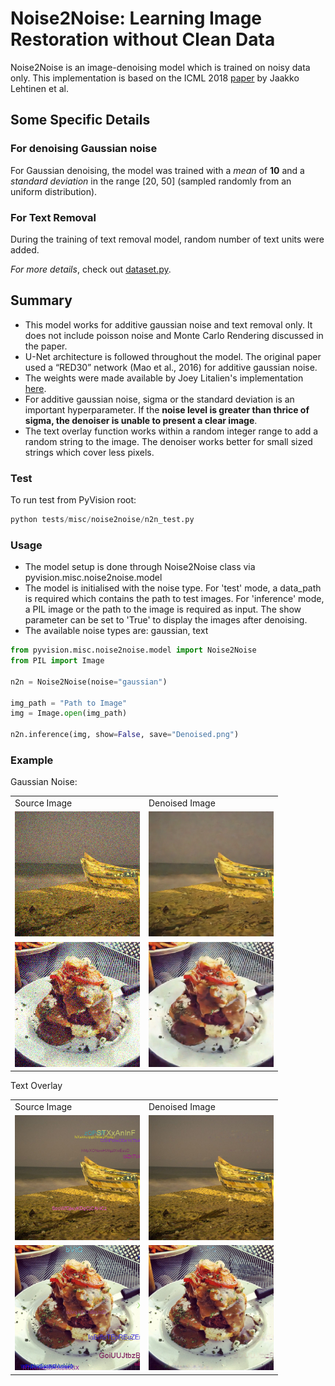 # Noise2Noise: Learning Image Restoration without Clean Data

Noise2Noise is an image-denoising model which is trained on noisy data only.
This implementation is based on the ICML 2018 [paper](https://arxiv.org/abs/1803.04189) by Jaakko Lehtinen et al.

## Some Specific Details

### For denoising Gaussian noise

For Gaussian denoising, the model was trained with a *mean* of **10** and a *standard deviation* in the range [20, 50] (sampled randomly from an uniform distribution).

### For Text Removal

During the training of text removal model, random number of text units were added.

*For more details*, check out [dataset.py](https://github.com/pranjaldatta/PyVision/blob/master/pyvision/misc/noise2noise/dataset.py).

## Summary

- This model works for additive gaussian noise and text removal only. It does not include poisson noise and Monte Carlo Rendering discussed in the paper.
- U-Net architecture is followed throughout the model. The original paper used a “RED30” network (Mao et al., 2016) for additive gaussian noise.
- The weights were made available by Joey Litalien's implementation [here](https://github.com/joeylitalien/noise2noise-pytorch).
- For additive gaussian noise, sigma or the standard deviation is an important hyperparameter. If the **noise level is greater than thrice of sigma, the denoiser is unable to present a clear image**.
- The text overlay function works within a random integer range to add a random string to the image. The denoiser works better for small sized strings which cover less pixels.

### Test

To run test from PyVision root:

```python
python tests/misc/noise2noise/n2n_test.py
```

### Usage

- The model setup is done through Noise2Noise class via pyvision.misc.noise2noise.model
- The model is initialised with the noise type. For 'test' mode, a data_path is required which contains the path to test images. For 'inference' mode, a PIL image or the path to the image is required as input. The show parameter can be set to 'True' to display the images after denoising.
- The available noise types are: gaussian, text

```python
from pyvision.misc.noise2noise.model import Noise2Noise
from PIL import Image

n2n = Noise2Noise(noise="gaussian")

img_path = "Path to Image"
img = Image.open(img_path)

n2n.inference(img, show=False, save="Denoised.png")

```

### Example
Gaussian Noise:
<table>
  <tr>
    <td>Source Image</td>
     <td>Denoised Image</td>
   
  </tr>
  <tr>
    <td><img src="assets/gauss_1.png" height=200 width=200></td>
    <td><img src="assets/gdenoised_1.png" height=200 width=200></td>
  </tr>
  <tr>
  <td><img src="assets/gauss_3.png" height=200 width=200></td>
  <td><img src="assets/gdenoised_3.png" height=200 width=200></td>
  </tr>
 </table>

Text Overlay
<table>
  <tr>
    <td>Source Image</td>
     <td>Denoised Image</td>
   
  </tr>
  <tr>
    <td><img src="assets/text_1.png" height=200 width=200></td>
    <td><img src="assets/tdenoised_1.png" height=200 width=200></td>
  </tr>
  <tr>
  <td><img src="assets/text_3.png" height=200 width=200></td>
  <td><img src="assets/tdenoised_3.png" height=200 width=200></td>
  </tr>
 </table>

